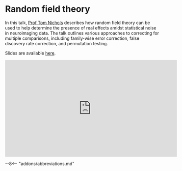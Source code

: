 # Random field theory 

In this talk, [Prof Tom Nichols](https://www.bdi.ox.ac.uk/Team/t-e-nichols) describes how random field theory can be used to help determine the presence of real effects amidst statistical noise in neuroimaging data. The talk outlines various approaches to correcting for multiple comparisons, including family-wise error correction, false discovery rate correction, and permutation testing.

Slides are available [here](https://www.fil.ion.ucl.ac.uk/spm/course/slides23-oct/05_Thresholding.pptx).

<iframe width="560" height="315" src="https://www.youtube.com/embed/PrYpYsu8iTw?si=eu08hMMHTvD3s3qK" title="YouTube video player" frameborder="0" allow="accelerometer; autoplay; clipboard-write; encrypted-media; gyroscope; picture-in-picture; web-share" allowfullscreen></iframe>

--8<-- "addons/abbreviations.md"